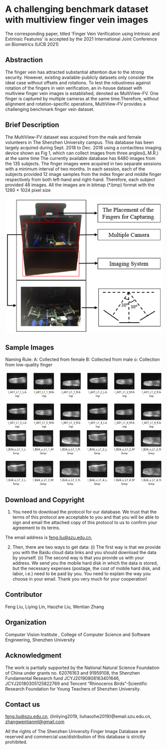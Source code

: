 #  A challenging benchmark dataset with multiview finger vein images

The corresponding paper, titled 'Finger Vein Verification using Intrinsic and Extrinsic Features' is accepted by the 2021 International Joint Conference on Biometrics (IJCB 2021)

## Abstraction
The finger vein has attracted substantial attention due to the strong security. However, existing available-publicly datasets only consider the ideal case without offsets and rotations. To test the robustness against rotation of the fingers in vein verification, an in-house dataset with multiview finger vein images is established, denoted as MultiView-FV. One finger is captured by multiple cameras at the same time.Therefore, without alignment and rotation-specific operations, MultiView-FV provides a challenging benchmark finger vein dataset.

## Brief Description

The MultiView-FV dataset was acquired from the male and female volunteers in The Shenzhen University campus. This database has been largely acquired during Sept. 2018 to Dec. 2018 using a contactless imaging device shown as Fig 1, which can collect images from three angles(L.M.R.) at the same time The currently available database has 6480 images from the 135 subjects. The finger images were acquired in two separate sessions with a minimum interval of two months. In each session, each of the subjects provided 12 image samples from the index finger and middle finger respectively from both left-hand and right-hand. Therefore, each subject provided 48 images. All the images are in bitmap (*.bmp) format with the 1280 * 1024 pixel size

![Fig.1 Device](device.png)

## Sample Images

Naming Rule:
A: Collected from female
B: Collected from male
o: Collection from low-quality finger

![Fig.2 sample2](sample1.png)
![Fig.3 sample3](sample2.png)

## Download and Copyright

1.	You need to download the protocol for our database. We trust that the terms of this protocol are acceptable to you and that you will be able to sign and email the attached copy of this protocol to us to confirm your agreement to its terms.

The email address is feng.liu@szu.edu.cn,



2.	Then, there are two ways to get data:
(i)	The first way is that we provide you with the Baidu cloud data links and you should download the data by yourself.
(ii)	The second way is that you provide us with your address. We send you the mobile hard disk in which the data is stored, but the necessary expenses (postage, the cost of mobile hard disk, and labor, i.e.) need to be paid by you.
You need to explain the way you choose in your email.
Thank you very much for your cooperation!

## Contributor

Feng Liu, Liying Lin, Haozhe Liu, Wentian Zhang

## Organization

Computer Vision Institute , College of Computer Science and Software Engineering, Shenzhen University

## Acknowledgment
The work is partially supported by the National Natural Science Foundation of China under grants no. 62076163 and 91959108, the Shenzhen Fundamental Research fund JCYJ20190808163401646, JCYJ20180305125822769 and Tencent “Rhinoceros Birds”-Scientific Research Foundation for Young Teachers of Shenzhen University.

## Contact us
feng.liu@szu.edu.cn, {linliying2019, liuhaozhe2019}@email.szu.edu.cn, zhangwentianml@gmail.com


All the rights of The Shenzhen University Finger Image Database are reserved and commercial use/distribution of this database is strictly prohibited.

